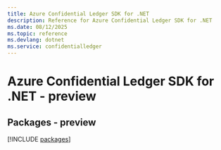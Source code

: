 ```yaml
---
title: Azure Confidential Ledger SDK for .NET
description: Reference for Azure Confidential Ledger SDK for .NET
ms.date: 08/12/2025
ms.topic: reference
ms.devlang: dotnet
ms.service: confidentialledger
---
```

# Azure Confidential Ledger SDK for .NET - preview
## Packages - preview
[!INCLUDE [packages](confidential-ledger-index.md)]